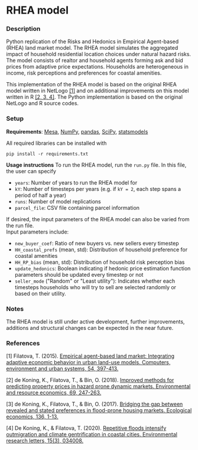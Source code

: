 # RHEA model

### Description
Python replication of the Risks and Hedonics in Empirical Agent-based (RHEA) land market model.
The RHEA model simulates the aggregated impact of household residential
location choices under natural hazard risks. The model consists of realtor
and household agents forming ask and bid prices from adaptive price
expectations. Households are heterogeneous in income, risk perceptions and
preferences for coastal amenities.

This implementation of the RHEA model is based on the original RHEA model written in NetLogo [[1]](#1) and on additional improvements on this model written in R [[2, 3, 4]](#2). The Python implementation is based on the original NetLogo and R source codes.

### Setup
**Requirements**: [Mesa](https://mesa.readthedocs.io/en/stable/), [NumPy](http://www.numpy.org/), [pandas](https://pandas.pydata.org/), [SciPy](https://scipy.org/), [statsmodels](https://www.statsmodels.org/stable/index.html)

All required libraries can be installed with
```
pip install -r requirements.txt
```

**Usage instructions** To run the RHEA model, run the `run.py` file. In this file, the user can specify
- `years`: Number of years to run the RHEA model for
- `kY`: Number of timesteps per years (e.g. if `kY = 2`, each step spans a period of half a year)
- `runs`: Number of model replications
- `parcel_file`: CSV file containing parcel information

If desired, the input parameters of the RHEA model can also be varied from the run file.\
Input parameters include:
- `new_buyer_coef`: Ratio of new buyers vs. new sellers every timestep
- `HH_coastal_prefs` (mean, std): Distribution of household preference for coastal amenities
- `HH_RP_bias` (mean, std): Distribution of household risk perception bias
- `update_hedonics`: Boolean indicating if hedonic price estimation function parameters should be updated every timestep or not
- `seller_mode` ("Random" or "Least utility"): Indicates whether each timesteps households who will try to sell are selected randomly or based on their utility.

### Notes
The RHEA model is still under active development, further improvements, additions and structural changes can be expected in the near future.

### References
<a id="1">[1]</a> 
Filatova, T. (2015).
[Empirical agent-based land market: Integrating adaptive economic behavior in urban land-use models. Computers, environment and urban systems, 54, 397-413.](https://www.sciencedirect.com/science/article/pii/S0198971514000714)

<a id="2">[2]</a> 
de Koning, K., Filatova, T., & Bin, O. (2018).
[Improved methods for predicting property prices in hazard prone dynamic markets.
Environmental and resource economics, 69, 247-263.](https://link.springer.com/article/10.1007/s10640-016-0076-5)

<a id="3">[3]</a> 
de Koning, K., Filatova, T., & Bin, O. (2017).
[Bridging the gap between revealed and stated preferences in flood-prone housing markets. Ecological economics, 136, 1-13.](https://www.sciencedirect.com/science/article/pii/S1462901111000657)

<a id="4">[4]</a>
De Koning, K., & Filatova, T. (2020).
[Repetitive floods intensify outmigration and climate gentrification in coastal cities. Environmental research letters, 15(3), 034008.](https://iopscience.iop.org/article/10.1088/1748-9326/ab6668/pdf)
